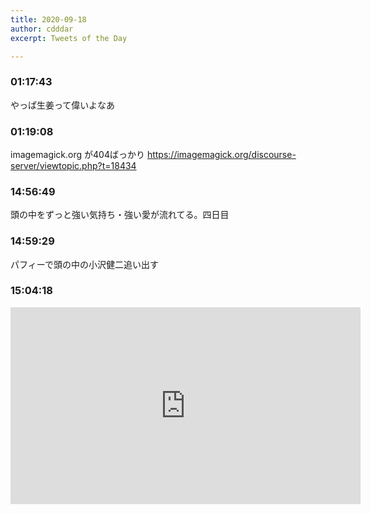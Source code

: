 ```yaml
---
title: 2020-09-18
author: cdddar
excerpt: Tweets of the Day

---
```


### 01:17:43

やっぱ生姜って偉いよなあ

### 01:19:08

imagemagick.org が404ばっかり https://imagemagick.org/discourse-server/viewtopic.php?t=18434

### 14:56:49

頭の中をずっと強い気持ち・強い愛が流れてる。四日目

### 14:59:29

パフィーで頭の中の小沢健二追い出す

### 15:04:18

<iframe width="560" height="315" src="https://www.youtube.com/embed/aBIo8GVVarU" frameborder="0" allow="accelerometer; autoplay; encrypted-media; gyroscope; picture-in-picture" allowfullscreen></iframe>
